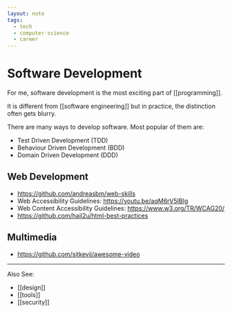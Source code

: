 ```yaml
---
layout: note
tags:
  - tech
  - computer-science
  - career
---
```


# Software Development

For me, software development is the most exciting part of [[programming]].

It is different from [[software engineering]] but in practice, the distinction often gets blurry.

There are many ways to develop software. Most popular of them are:

- Test Driven Development (TDD)
- Behaviour Driven Development (BDD)
- Domain Driven Development (DDD)

## Web Development

- https://github.com/andreasbm/web-skills
- Web Accessibility Guidelines: https://youtu.be/aqM6rV5IBlg
- Web Content Accessibility Guidelines: https://www.w3.org/TR/WCAG20/
- https://github.com/hail2u/html-best-practices

## Multimedia

- https://github.com/sitkevij/awesome-video

---

Also See:

- [[design]]
- [[tools]]
- [[security]]
